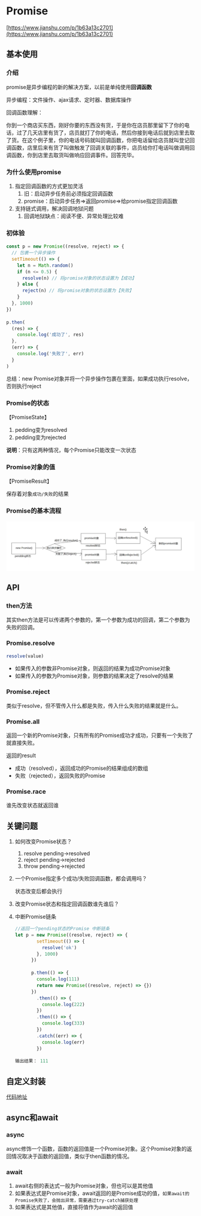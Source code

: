# Promise

[https://www.jianshu.com/p/1b63a13c2701](https://www.jianshu.com/p/1b63a13c2701)

## 基本使用

### 介绍

promise是异步编程的新的解决方案，以前是单纯使用**回调函数**

异步编程：文件操作、ajax请求、定时器、数据库操作

回调函数理解：

你到一个商店买东西，刚好你要的东西没有货，于是你在店员那里留下了你的电话，过了几天店里有货了，店员就打了你的电话，然后你接到电话后就到店里去取了货。在这个例子里，你的电话号码就叫回调函数，你把电话留给店员就叫登记回调函数，店里后来有货了叫做触发了回调关联的事件，店员给你打电话叫做调用回调函数，你到店里去取货叫做响应回调事件。回答完毕。

### 为什么使用promise

1. 指定回调函数的方式更加灵活
    1. 旧：启动异步任务前必须指定回调函数
    2. promise：启动异步任务⇒返回promise⇒给promise指定回调函数
2. 支持链式调用，解决回调地狱问题
    1. 回调地狱缺点：阅读不便、异常处理比较难

### 初体验

```jsx
const p = new Promise((resolve, reject) => {
  // 包裹一个异步操作
  setTimeout(() => {
    let n = Math.random()
    if (n <= 0.5) {
      resolve(n) // 将promise对象的状态设置为【成功】
    } else {
      reject(n) // 将promise对象的状态设置为【失败】
    }
  }, 1000)
})

p.then(
  (res) => {
    console.log('成功了', res)
  },
  (err) => {
    console.log('失败了', err)
  }
)

```

总结：new Promise对象并将一个异步操作包裹在里面，如果成功执行resolve，否则执行reject

### Promise的状态

【PromiseState】

1. pedding变为resolved
2. pedding变为rejected

**说明**：只有这两种情况，每个Promise只能改变一次状态

### Promise对象的值

【PromiseResult】

保存着对象`成功/失败`的结果

### Promise的基本流程

![Untitled](Promise%201c125561532e4ff2b40df50c0f9fb8d5/Untitled.png)

## API

### then方法

  其实then方法是可以传递两个参数的，第一个参数为成功的回调，第二个参数为失败的回调。

### Promise.resolve

```jsx
resolve(value)
```

- 如果传入的参数非Promise对象，则返回的结果为成功Promise对象
- 如果传入的参数为Promise对象，则参数的结果决定了resolve的结果

### Promise.reject

类似于resolve，但不管传入什么都是失败，传入什么失败的结果就是什么。

### Promise.all

返回一个新的Promise对象，只有所有的Promise成功才成功，只要有一个失败了就直接失败。

返回的result

- 成功（resolved），返回成功的Promise的结果组成的数组
- 失败（rejected），返回失败的Promise

### Promise.race

谁先改变状态就返回谁

## 关键问题

1. 如何改变Promise状态？
    1. resolve        pending→resolved
    2. reject          pending→rejected
    3. throw          pending→rejected
2. 一个Promise指定多个成功/失败回调函数，都会调用吗？

    状态改变后都会执行

3. 改变Promise状态和指定回调函数谁先谁后？
4. 中断Promise链条

    ```jsx
    //返回一个pending状态的Promise 中断链条
    let p = new Promise((resolve, reject) => {
            setTimeout(() => {
              resolve('ok')
            }, 1000)
          })

          p.then(() => {
            console.log(111)
            return new Promise((resolve, reject) => {})
          })
            .then(() => {
              console.log(222)
            })
            .then(() => {
              console.log(333)
            })
            .catch((err) => {
              console.log(err)
            })

    输出结果： 111
    ```

## 自定义封装

[代码地址](https://github.com/mhlin05/PromisePackage)

## async和await

### async

async修饰一个函数，函数的返回值是一个Promise对象。这个Promise对象的返回情况取决于函数的返回值，类似于then函数的情况。

### await

 

1. await右侧的表达式一般为Promise对象，但也可以是其他值
2. 如果表达式是Promise对象，await返回的是Promise成功的值，`如果await的Promise失败了，会抛出异常，需要通过try-catch捕获处理`
3. 如果表达式是其他值，直接将值作为await的返回值